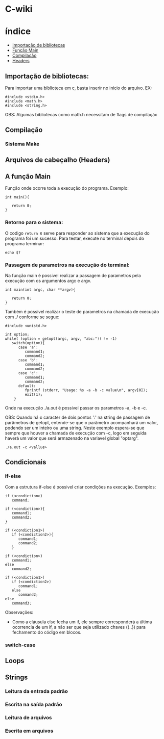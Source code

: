 # C-wiki

# índice
- [Importação de bibliotecas](#importação-de-bibliotecas)
- [Função Main](#a-função-main)
- [Compilação](#compilação)
- [Headers](#Arquivos-de-cabeçalho-\(Headers\))

## Importação de bibliotecas:
Para importar uma biblioteca em c, basta inserir no inicio do arquivo.
EX:
```
#include <stdio.h>
#include <math.h>
#include <string.h>
```

OBS: Algumas bibliotecas como math.h necessitam de flags de compilação



## Compilação
### Sistema Make



## Arquivos de cabeçalho (Headers)




## A função Main
Função onde ocorre toda a execução do programa.
Exemplo:
```
int main(){

   return 0;
}
```
### Retorno para o sistema:
O codigo ```return 0``` serve para responder ao sistema que a execução do programa foi um sucesso. Para testar, execute no terminal depois do programa terminar:
```
echo $?
```
### Passagem de parametros na execução do terminal:
Na função main é possivel realizar a passagem de parametros pela execução com os argumentos argc e argv.
```
int main(int argc, char **argv){

   return 0;
}
```
Também é possivel realizar o teste de parametros na chamada de execução com ./ conforme se segue:
```
#include <unistd.h>

int option;
while( (option = getopt(argc, argv, "abc:")) != -1)
   switch(option){
      case 'a':
         command1;
         command2;
      case 'b':
         command1;
         command2;
      case 'c':
         command1;
         command2;
      default:
         fprintf (stderr, "Usage: %s -a -b -c value\n", argv[0]);
         exit(1);
    }
```
Onde na execução ./a.out é possivel passar os parametros -a, -b e -c.

OBS: Quando há o caracter de dois pontos ':' na string de passagem de parâmetros de getopt, entende-se que o parâmetro acompanhará um valor, podendo ser um inteiro ou uma string. Neste exemplo espera-se que sempre que houver a chamada de execução com -c, logo em seguida haverá um valor que será armazenado na variavel global "optarg".
```
./a.out -c <vallue>
```


## Condicionais
### if-else
Com a estrutura if-else é possivel criar condições na execução. Exemplos:
```
if (<condiction>)
   command;

if (<condiction>){
   command1;
   command2;
}

if (<condiction1>)
   if (<condiction2>){
      command1;
      command2;
   }

if (<condiction>)
   command1;
else
   command2;

if (<condiction1>)
   if (<condiction2>)
      command1;
   else
      command2;
else
   command3;
```
Observações:
- Como a cláusula else fecha um if, ele sempre corresponderá a última ocorrencia de um if, a não ser que seja utilizado chaves ({..}) para fechamento do código em blocos.

### switch-case


## Loops




## Strings
### Leitura da entrada padrão

### Escrita na saída padrão

### Leitura de arquivos

### Escrita em arquivos


